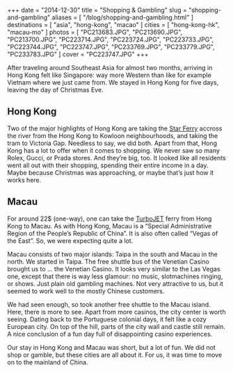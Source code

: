 +++
date    = "2014-12-30"
title   = "Shopping & Gambling"
slug    = "shopping-and-gambling"
aliases = [ "/blog/shopping-and-gambling.html" ]
destinations = [ "asia", "hong-kong", "macao" ]
cities  = [ "hong-kong-hk", "macau-mo" ]
photos  = [ "PC213683.JPG", "PC213690.JPG", "PC213700.JPG", "PC223714.JPG", "PC223724.JPG", "PC223733.JPG", "PC223744.JPG", "PC223747.JPG", "PC233769.JPG", "PC233779.JPG", "PC233783.JPG" ]
cover   = "PC223747.JPG"
+++

After traveling around Southeast Asia for almost two months, arriving in Hong Kong felt like Singapore: way more Western than like for example Vietnam where we just came from. We stayed in Hong Kong for five days, leaving the day of Christmas Eve.
<!--more-->
## Hong Kong
Two of the major highlights of Hong Kong are taking the [Star Ferry](http://www.starferry.com.hk/en/home) accross the river from the Hong Kong to Kowloon neighbourhoods, and taking the tram to Victoria Gap. Needless to say, we did both. Apart from that, Hong Kong has a lot to offer when it comes to shopping. We never saw so many Rolex, Gucci, or Prada stores. And they’re big, too. It looked like all residents went all out with their shopping, spending their entire income in a day. Maybe because Christmas was approaching, or maybe that’s just how it works here.

## Macau
For around 22$ (one-way), one can take the [TurboJET](http://www.turbojet.com.hk/en/) ferry from Hong Kong to Macau. As with Hong Kong, Macau is a “Special Administrative Region of the People’s Republic of China”. It is also often called “Vegas of the East”. So, we were expecting quite a lot.

Macau consists of two major islands: Taipa in the south and Macau in the north. We started in Taipa. The free shuttle bus of the Venetian Casino brought us to … the Venetian Casino. It looks very similar to the Las Vegas one, except that there is way less glamour: no music, slotmachines ringing, or shows. Just plain old gambling machines. Not very attractive to us, but it seemed to work well to the mostly Chinese customers.

We had seen enough, so took another free shuttle to the Macau island. Here, there is more to see. Apart from more casinos, the city center is worth seeing. Dating back to the Portuguese colonial days, it felt like a cozy European city. On top of the hill, parts of the city wall and castle still remain. A nice conclusion of a fun day full of disappointing casino experiences.

Our stay in Hong Kong and Macau was short, but a lot of fun. We did not shop or gamble, but these cities are all about it. For us, it was time to move on to the mainland of China.